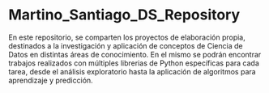 # Martino_Santiago_DS_Repository
En este repositorio, se comparten los proyectos de elaboración propia, destinados a la investigación y aplicación de conceptos de Ciencia de Datos en distintas áreas de conocimiento.
En el mismo se podrán encontrar trabajos realizados con múltiples librerias de Python específicas para cada tarea, desde el análisis exploratorio hasta la aplicación de algoritmos para aprendizaje y predicción.
